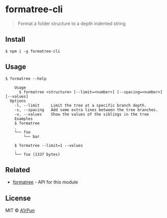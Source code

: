 # formatree-cli

> Format a folder structure to a depth indented string

## Install

```
$ npm i -g formatree-cli
```

## Usage
```
$ formatree --help

	Usage
	  $ formatree <structure> [--limit=<number>] [--spacing=<number>] [--values]
  Options
    -l, --limit     Limit the tree at a specific branch depth.
    -s, --spacing   Add some extra lines between the tree branches.
    -v, --values    Show the values of the siblings in the tree
	Examples
    $ formatree
    .
    └── foo
        └── bar

    $ formatree --limit=1 --values
    .
    └── foo (1337 bytes)

```

## Related

- [formatree](https://github.com/A1rPun/formatree) - API for this module

## License

MIT © [A1rPun](https://github.com/A1rPun)
